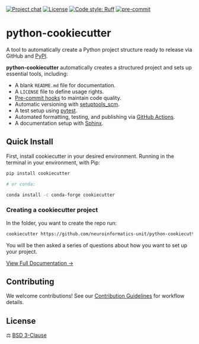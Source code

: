 
[![Project chat](https://img.shields.io/badge/zulip-join_chat-brightgreen.svg)](https://neuroinformatics.zulipchat.com/#narrow/channel/406003-Python-cookiecutter)
[![License](https://img.shields.io/badge/License-BSD_3--Clause-orange.svg)](https://opensource.org/licenses/BSD-3-Clause)
[![Code style: Ruff](https://img.shields.io/endpoint?url=https://raw.githubusercontent.com/astral-sh/ruff/main/assets/badge/format.json)](https://github.com/astral-sh/ruff)
[![pre-commit](https://img.shields.io/badge/pre--commit-enabled-brightgreen?logo=pre-commit&logoColor=white)](https://github.com/pre-commit/pre-commit)

# python-cookiecutter

A tool to automatically create a Python project structure ready to release via GitHub and [PyPI](https://pypi.org/).

**python-cookiecutter** automatically creates a structured project and sets up essential
tools, including:

-   A blank `README.md` file for documentation.
-   A `LICENSE` file to define usage rights.
-   [Pre-commit hooks](https://pre-commit.com/) to maintain code
    quality.
-   Automatic versioning with
    [setuptools_scm](https://setuptools-scm.readthedocs.io/en/latest/).
-   A test setup using [pytest](https://docs.pytest.org/en/7.0.x/).
-   Automated formatting, testing, and publishing via [GitHub
    Actions](https://github.com/features/actions).
-   A documentation setup with
    [Sphinx](https://www.sphinx-doc.org/en/master/).

## Quick Install

First, install cookiecutter in your desired environment. Running in the terminal in your environment, with Pip:

```sh
pip install cookiecutter

# or conda:

conda install -c conda-forge cookiecutter
```
### Creating a cookiecutter project

In the folder, you want to create the repo run:

```sh
cookiecutter https://github.com/neuroinformatics-unit/python-cookiecutter
```
You will be then asked a series of questions about how you want to set up your project.

[View Full Documentation →](https://python-cookiecutter.neuroinformatics.dev)

## Contributing

We welcome contributions! See our [Contribution Guidelines](python-cookiecutter.neuroinformatics.dev/contributing) for workflow details.

## License
⚖️ [BSD 3-Clause](./LICENSE)
